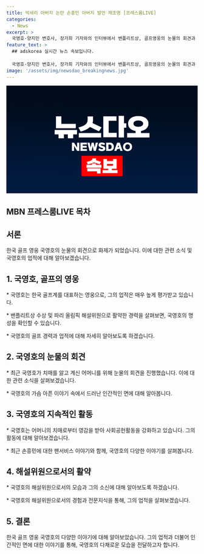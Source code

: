 ```yaml
---
title: 박세리 아버지 논란 손흥민 아버지 발언 재조명 [프레스룸LIVE]
categories:
  - News
excerpt: >
  국영호-양지민 변호사, 장가희 기자와의 인터뷰에서 밴플리트상, 골프영웅의 눈물의 회견과 파리 올림픽에 대한 이야기와 함께, 손흥민의 치매와 손웅정의 팬 서비스 이야기를 만나보세요. #MBN #프레스룸LIVE #골프선수
feature_text: >
  ## adskorea 실시간 뉴스 속보입니다.

  국영호-양지민 변호사, 장가희 기자와의 인터뷰에서 밴플리트상, 골프영웅의 눈물의 회견과 파리 올림픽에 대한 이야기와 함께, 손흥민의 치매와 손웅정의 팬 서비스 이야기를 만나보세요. #MBN #프레스룸LIVE #골프선수
image: '/assets/img/newsdao_breakingnews.jpg'
---
```


<p><img src="/assets/img/newsdao_breakingnews.jpg" alt="adskorea 속보" /></p>

<h2>MBN 프레스룸LIVE 목차</h2>

<h2 data-ke-size="size26">서론</h2>

<p data-ke-size="size16">한국 골프 영웅 국영호의 눈물의 회견으로 화제가 되었습니다. 이에 대한 관련 소식 및 국영호의 업적에 대해 알아보겠습니다.</p>

<h2 data-ke-size="size26">1. 국영호, 골프의 영웅</h2>

<p data-ke-size="size16">* 국영호는 한국 골프계를 대표하는 영웅으로, 그의 업적은 매우 높게 평가받고 있습니다.</p>

<p data-ke-size="size16">* 밴플리트상 수상 및 파리 올림픽 해설위원으로 활약한 경력을 살펴보면, 국영호의 명성을 확인할 수 있습니다.</p>

<p data-ke-size="size16">* 국영호의 골프 경력과 업적에 대해 자세히 알아보도록 하겠습니다.</p>

<h2 data-ke-size="size26">2. 국영호의 눈물의 회견</h2>

<p data-ke-size="size16">* 최근 국영호가 치매를 앓고 계신 어머니를 위해 눈물의 회견을 진행했습니다. 이에 대한 관련 소식을 살펴보겠습니다.</p>

<p data-ke-size="size16">* 국영호의 가슴 아픈 이야기 속에서 드러난 인간적인 면에 대해 알아봅니다.</p>

<h2 data-ke-size="size26">3. 국영호의 지속적인 활동</h2>

<p data-ke-size="size16">* 국영호는 어머니의 치매로부터 영감을 받아 사회공헌활동을 강화하고 있습니다. 그의 활동에 대해 알아보겠습니다.</p>

<p data-ke-size="size16">* 최근 손흥민에 대한 팬서비스 이야기와 함께, 국영호의 다양한 이야기를 살펴봅니다.</p>

<h2 data-ke-size="size26">4. 해설위원으로서의 활약</h2>

<p data-ke-size="size16">* 국영호의 해설위원으로서의 모습과 그의 소신에 대해 알아보도록 하겠습니다.</p>

<p data-ke-size="size16">* 국영호의 해설위원으로서의 경험과 전문지식을 통해, 그의 업적을 살펴보겠습니다.</p>

<h2 data-ke-size="size26">5. 결론</h2>

<p data-ke-size="size16">한국 골프 영웅 국영호의 다양한 이야기에 대해 알아보았습니다. 그의 업적과 더불어 인간적인 면에 대한 이야기를 통해, 국영호의 다채로운 모습을 전달하고자 합니다.</p>

